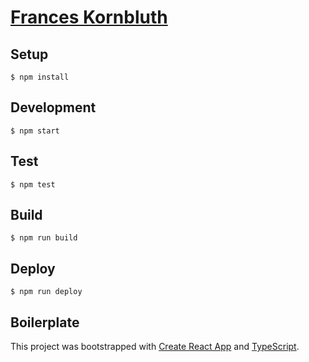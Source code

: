 # [Frances Kornbluth](https://www.franceskornbluth.com/)

## Setup

`$ npm install`

## Development

`$ npm start`

## Test

`$ npm test`

## Build

`$ npm run build`

## Deploy

`$ npm run deploy`

## Boilerplate

This project was bootstrapped with [Create React App](https://github.com/facebook/create-react-app) and [TypeScript](https://create-react-app.dev/docs/adding-typescript/).
